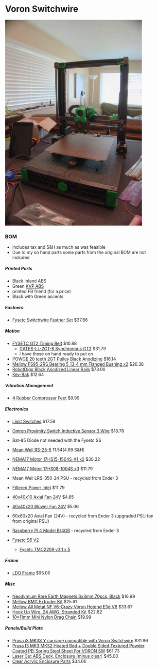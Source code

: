 # Voron Switchwire

<!-- ![Switchwire](./images/SWbedOn.jpg)  -->

<img src="./images/SWbedOn.png" width="450">

### BOM

-   Includes tax and S&H as much as was feasible
-   Due to my on hand parts some parts from the original BOM are not included

##### Printed Parts

-   Black Inland ABS
-   Green [KVP ABS](https://www.villageplastics.com/product/abs/)
-   printed FB friend (for a price)    
-   Black with Green accents

##### Fastners

-   [Fysetc Switchwire Fastner Set](https://www.aliexpress.com/item/1005002965204693.html) $37.66

##### Motion

-   [FYSETC GT2 Timing Belt](https://www.amazon.com/gp/product/B07BRKZGMS) $10.88
    -   [GATES-LL-2GT-6 Synchronous GT2](https://www.aliexpress.com/item/4001230715938.html) $31.79
    -   I have these on hand ready to put on
-   [POWGE 20 teeth 2GT Pulley Black Anodizing](https://www.aliexpress.com/item/4000454459268.html) $16.14
-   [Mellow F695-2RS Bearing 5_13_4 mm Flanged Bushing x2](https://www.aliexpress.com/item/1005001315513956.html) $20.38
-   [RobotDigg Black Anodized Linear Rails](https://www.robotdigg.com/product/1314/Black-anodized-linear-rail-7,-9,-12-and-15) $73.00
-   [Key-Bak](https://www.amazon.com/gp/product/B0088MQA10) $12.64

##### Vibration Management

-   [4 Rubber Compressor Feet](https://www.amazon.com/uxcell-47mmx18mm-Compressor-Replacement-Black/dp/B0711Y6T56) $9.99

##### Electronics

-   [Limit Switches](https://www.digikey.com/en/products/detail/omron-electronics-inc-emc-div/D2F-5L/8593137) $17.58
-   [Omron Proximity Switch Inductive Sensor 3 Wire](https://www.aliexpress.com/item/32442790824.html) $18.78
-   Bat-85 Diode not needed with the Fysetc S6
-   [Mean Well RS-25-5](https://www.digikey.com/en/products/detail/RS-25-5/1866-4145-ND/7706180) $11.54 ($4.99 S&H)
-   [NEMA17 Motor 17HS15-1504S-X1 x3](https://www.amazon.com/gp/product/B07LCK19D5) $30.22
-   [NEMA17 Motor 17HS08-1004S x3](https://www.amazon.com/gp/product/B00PNEQ79Q) $11.79
-   Mean Well LRS-350-24 PSU - recycled from Ender 3

-   [Filtered Power Inlet](https://www.amazon.com/gp/product/B081VD1NNT) $11.79
-   [40x40x10 Axial Fan 24V](https://www.aliexpress.com/item/32815685199.html) $4.65
-   [40x40x20 Blower Fan 24V](https://www.aliexpress.com/item/4001246935816.html) $5.06
-   60x60x20 Axial Fan (24V) - recycled from Ender 3 (upgraded PSU fan from original PSU)
-   [Raspberry Pi 4 Model B/4GB](https://www.pishop.us/product/raspberry-pi-4-model-b-4gb/) - recycled from Ender 3
-   [Fysetc S6 V2](https://www.aliexpress.com/item/4000345369228.html)
    -   [Fysetc TMC2209 v3.1 x 5](https://www.aliexpress.com/item/33025556705.html)

##### Frame

-   [LDO Frame](https://www.printedsolid.com/products/ldo-voron-switchwire-frame-kit) $95.00

##### Misc

-   [Neodymium Rare Earth Magnets 6x3mm 70pcs, Black](https://www.amazon.com/gp/product/B00HA2LM30) $16.99
-   [Mellow BMG Extruder Kit](https://www.aliexpress.com/item/1005002254569027.html) $25.61
-   [Mellow All Metal NF V6-Crazy Voron Hotend E3d V6](https://www.aliexpress.com/item/4001230851527.html) $33.67
-   [ Hook Up Wire, 24 AWG, Stranded Kit](https://www.remingtonindustries.com/hook-up-wire/custom-hook-up-wire-24-awg-stranded-kit-25-length-each-choose-6-colors/) $22.82
-   [10\*11mm Mini Nylon Drag Chain](https://www.aliexpress.com/item/33000014666.html) $19.99

##### Panels/Build Plate

-   [Prusa i3 MK3S Y carriage compatible with Voron Switchwire](https://www.aliexpress.com/item/4000046376872.html) $31.96
-   [Prusa I3 MK3 MK52 Heated Bed + Double Sided Textured Powder Coated PEI Spring Steel Sheet For VORON SW](https://www.aliexpress.com/item/4000016762364.html) $61.73
-   [Laser Cut ABS Deck, Enclosure (minus clear)](https://mnlasercutting.com/shop/voron-switchwire) $45.00
-   [Clear Acrylic Enclosure Parts](https://www.printedsolid.com/products/voron-switchwire-panel-set-made-from-aluminum-composite-material) $34.00

